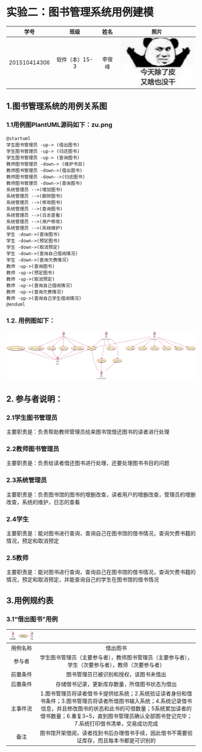 # 实验二：图书管理系统用例建模

| 学号 | 班级 | 姓名 | 照片|
|:----:|:-----:|:----:|:----:|
| 201510414306 | 软件（本）15-3 | 李俊峰 | [![](./lijunfeng.jpg)](./lijunfeng.jpg) |

## 1.图书管理系统的用例关系图
### 1.1用例图PlantUML源码如下：zu.png
    @startuml
    学生图书管理员 -up-> (借出图书)
    学生图书管理员 -up-> (归还图书)
    学生图书管理员 -up-> (查询图书)
    教师图书管理员 -down-> (维护书目)
    教师图书管理员 -down->(借出图书)
    教师图书管理员 -down-->(归还图书)
    教师图书管理员 -down->(查询图书)
    系统管理员 -->(增加图书)
    系统管理员 -->(删除图书)
    系统管理员 -->(修改图书)
    系统管理员 -->(查询图书)
    系统管理员 -->(日志查看)
    系统管理员 -->(用户修改)
    系统管理员 -->(系统维护)
    学生 -down->(查询图书)
    学生 -down->(预定图书)
    学生 -down->(取消预定)
    学生 -down->(查询自己借阅情况)
    学生 -down->(查询欠费情况)
    教师 -up->(查询图书)
    教师 -up->(预定图书)
    教师 -up->(取消预定)
    教师 -up->(查询自己借阅情况)
    教师 -up->(查询欠费情况)
    教师 -up->(查询自己学生借阅情况)
    @enduml
### 1.2. 用例图如下：
[![](./usecase_01.png)](./usecase_01.png)

## 2. 参与者说明：
### 2.1学生图书管理员
主要职责是：负责帮助教师管理员给来图书馆借还图书的读者进行处理
### 2.2教师图书管理员
主要职责是：负责给读者借还图书进行处理，还要处理图书书目的问题
### 2.3系统管理员
主要职责是：负责图书馆的图书的增删改查，读者用户的增删改查，管理员的增删改查，系统的维护，日志的查看
### 2.4学生
主要职责是：能对图书进行查询，查询自己在图书馆的借书情况，查询欠费书籍的情况，预定和取消预定
### 2.5教师
主要职责是：能对图书进行查询，查询自己在图书馆的借书情况，查询欠费书籍的情况，预定和取消预定，并能查询自己的学生在图书馆的借书情况
## 3.用例规约表
### 3.1“借出图书”用例

|[![](./usecase0_flow.png)](./usecase0_flow.png)||
|:----:|:-----:|
| 用例名称 | 借出图书 |
| 参与者 | 学生图书管理员（主要参与者），教师图书管理员（主要参与者），学生（次要参与者），教师（次要参与者） |
| 前置条件 | 图书管理员已被识别和授权，该图书未借出 |
| 后置条件 | 存储借书记录，更新库存数量，所借图书状态为借出 |
| 主事件流 | 1.图书管理员将读者借书卡提供给系统；2.系统验证读者身份和借书条件；3.图书管理员将读者所借图书输入系统；4.系统记录借书信息，并且修改图书的状态和此书的可借数量；5系统累加读者的借书数量；6.重复3~5，直到图书管理员确认全部图书登记完毕；7.系统打印借书清单，交易成功完成 |
| 备注 | 图书馆开架借阅，读者找到书后办理借书手续，因此借书不需要验证库存，而且每本书都是可识别的 |
